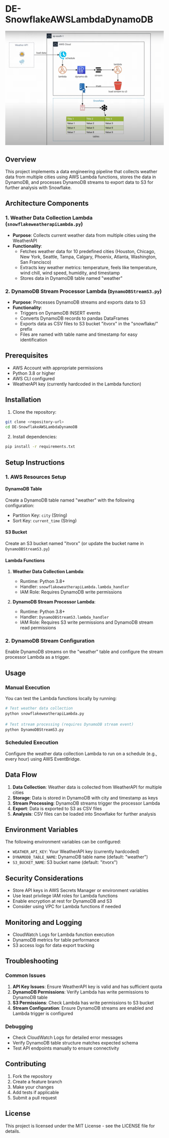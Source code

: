 # DE-SnowflakeAWSLambdaDynamoDB

![Architecture Diagram](architecture.jpg)

## Overview

This project implements a data engineering pipeline that collects weather data from multiple cities using AWS Lambda functions, stores the data in DynamoDB, and processes DynamoDB streams to export data to S3 for further analysis with Snowflake.

## Architecture Components

### 1. Weather Data Collection Lambda (`snowflakeweatherapiLambda.py`)
- **Purpose**: Collects current weather data from multiple cities using the WeatherAPI
- **Functionality**:
  - Fetches weather data for 10 predefined cities (Houston, Chicago, New York, Seattle, Tampa, Calgary, Phoenix, Atlanta, Washington, San Francisco)
  - Extracts key weather metrics: temperature, feels like temperature, wind chill, wind speed, humidity, and timestamp
  - Stores data in DynamoDB table named "weather"

### 2. DynamoDB Stream Processor Lambda (`DynamoDBStreamS3.py`)
- **Purpose**: Processes DynamoDB streams and exports data to S3
- **Functionality**:
  - Triggers on DynamoDB INSERT events
  - Converts DynamoDB records to pandas DataFrames
  - Exports data as CSV files to S3 bucket "itvorx" in the "snowflake/" prefix
  - Files are named with table name and timestamp for easy identification

## Prerequisites

- AWS Account with appropriate permissions
- Python 3.8 or higher
- AWS CLI configured
- WeatherAPI key (currently hardcoded in the Lambda function)

## Installation

1. Clone the repository:
```bash
git clone <repository-url>
cd DE-SnowflakeAWSLambdaDynamoDB
```

2. Install dependencies:
```bash
pip install -r requirements.txt
```

## Setup Instructions

### 1. AWS Resources Setup

#### DynamoDB Table
Create a DynamoDB table named "weather" with the following configuration:
- Partition Key: `city` (String)
- Sort Key: `current_time` (String)

#### S3 Bucket
Create an S3 bucket named "itvorx" (or update the bucket name in `DynamoDBStreamS3.py`)

#### Lambda Functions
1. **Weather Data Collection Lambda**:
   - Runtime: Python 3.8+
   - Handler: `snowflakeweatherapiLambda.lambda_handler`
   - IAM Role: Requires DynamoDB write permissions

2. **DynamoDB Stream Processor Lambda**:
   - Runtime: Python 3.8+
   - Handler: `DynamoDBStreamS3.lambda_handler`
   - IAM Role: Requires S3 write permissions and DynamoDB stream read permissions

### 2. DynamoDB Stream Configuration
Enable DynamoDB streams on the "weather" table and configure the stream processor Lambda as a trigger.

## Usage

### Manual Execution
You can test the Lambda functions locally by running:

```bash
# Test weather data collection
python snowflakeweatherapiLambda.py

# Test stream processing (requires DynamoDB stream event)
python DynamoDBStreamS3.py
```

### Scheduled Execution
Configure the weather data collection Lambda to run on a schedule (e.g., every hour) using AWS EventBridge.

## Data Flow

1. **Data Collection**: Weather data is collected from WeatherAPI for multiple cities
2. **Storage**: Data is stored in DynamoDB with city and timestamp as keys
3. **Stream Processing**: DynamoDB streams trigger the processor Lambda
4. **Export**: Data is exported to S3 as CSV files
5. **Analysis**: CSV files can be loaded into Snowflake for further analysis

## Environment Variables

The following environment variables can be configured:
- `WEATHER_API_KEY`: Your WeatherAPI key (currently hardcoded)
- `DYNAMODB_TABLE_NAME`: DynamoDB table name (default: "weather")
- `S3_BUCKET_NAME`: S3 bucket name (default: "itvorx")

## Security Considerations

- Store API keys in AWS Secrets Manager or environment variables
- Use least privilege IAM roles for Lambda functions
- Enable encryption at rest for DynamoDB and S3
- Consider using VPC for Lambda functions if needed

## Monitoring and Logging

- CloudWatch Logs for Lambda function execution
- DynamoDB metrics for table performance
- S3 access logs for data export tracking

## Troubleshooting

### Common Issues
1. **API Key Issues**: Ensure WeatherAPI key is valid and has sufficient quota
2. **DynamoDB Permissions**: Verify Lambda has write permissions to DynamoDB table
3. **S3 Permissions**: Check Lambda has write permissions to S3 bucket
4. **Stream Configuration**: Ensure DynamoDB streams are enabled and Lambda trigger is configured

### Debugging
- Check CloudWatch Logs for detailed error messages
- Verify DynamoDB table structure matches expected schema
- Test API endpoints manually to ensure connectivity

## Contributing

1. Fork the repository
2. Create a feature branch
3. Make your changes
4. Add tests if applicable
5. Submit a pull request

## License

This project is licensed under the MIT License - see the LICENSE file for details.